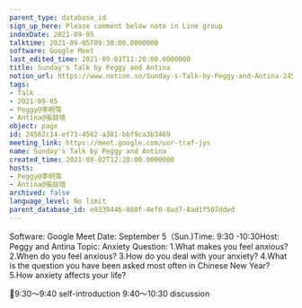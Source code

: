 ```yaml
---
parent_type: database_id
sign_up_here: Please comment below note in Line group
indexDate: 2021-09-05
talktime: 2021-09-05T09:30:00.0000000
software: Google Meet
last_edited_time: 2021-09-03T11:20:00.0000000
title: Sunday's Talk by Peggy and Antina
notion_url: https://www.notion.so/Sunday-s-Talk-by-Peggy-and-Antina-24562c14ef734562a381bbf9ca3b3469
tags:
- Talk
- 2021-09-05
- Peggy@李明霈
- Antina@張庭瑄
object: page
id: 24562c14-ef73-4562-a381-bbf9ca3b3469
meeting_link: https://meet.google.com/uor-traf-jys
name: Sunday's Talk by Peggy and Antina
created_time: 2021-08-02T12:28:00.0000000
hosts:
- Peggy@李明霈
- Antina@張庭瑄
archived: false
language_level: No limit
parent_database_id: e9339446-880f-4ef0-8ad7-8ad1f507dded
---
```


Software: Google Meet
Date: September 5（Sun.)Time: 9:30 -10:30Host: Peggy and Antina Topic: Anxiety
Question:
 1.What makes you feel anxious?2.When do you feel anxious?
3.How do you deal with your anxiety?
4.What is the question you have been asked most often in Chinese New Year?
5.How anxiety affects your life?

📅9:30～9:40 self-introduction 9:40～10:30 discussion





